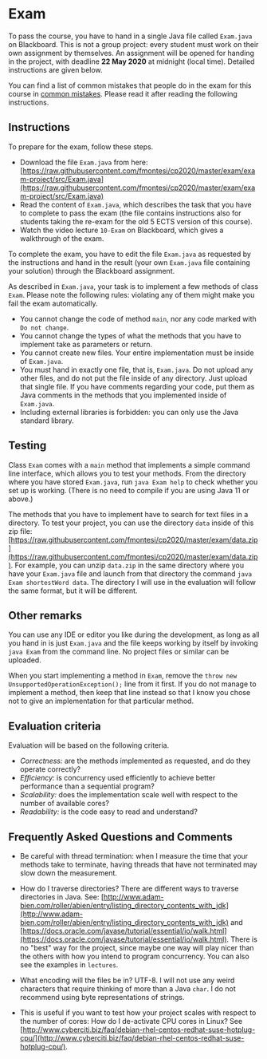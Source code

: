 # Exam

To pass the course, you have to hand in a single Java file called `Exam.java` on Blackboard. This is not a group project: every student must work on their own assignment by themselves. An assignment will be opened for handing in the project, with deadline **22 May 2020** at midnight (local time). Detailed instructions are given below.

You can find a list of common mistakes that people do in the exam for this course in [common mistakes](https://github.com/fmontesi/cp2020/blob/master/exam/common-mistakes.md). Please read it after reading the following instructions.

## Instructions

To prepare for the exam, follow these steps.
- Download the file `Exam.java` from here: [https://raw.githubusercontent.com/fmontesi/cp2020/master/exam/exam-project/src/Exam.java](https://raw.githubusercontent.com/fmontesi/cp2020/master/exam/exam-project/src/Exam.java)
- Read the content of `Exam.java`, which describes the task that you have to complete to pass the exam (the file contains instructions also for students taking the re-exam for the old 5 ECTS version of this course).
- Watch the video lecture `10-Exam` on Blackboard, which gives a walkthrough of the exam.

To complete the exam, you have to edit the file `Exam.java` as requested by the instructions and hand in the result (your own `Exam.java` file containing your solution) through the Blackboard assignment.

As described in `Exam.java`, your task is to implement a few methods of class `Exam`. Please note the following rules: violating any of them might make you fail the exam automatically.
- You cannot change the code of method `main`, nor any code marked with `Do not change`.
- You cannot change the types of what the methods that you have to implement take as parameters or return.
- You cannot create new files. Your entire implementation must be inside of `Exam.java`.
- You must hand in exactly one file, that is, `Exam.java`. Do not upload any other files, and do not put the file inside of any directory. Just upload that single file. If you have comments regarding your code, put them as Java comments in the methods that you implemented inside of `Exam.java`.
- Including external libraries is forbidden: you can only use the Java standard library.


## Testing

Class `Exam` comes with a `main` method that implements a simple command line interface, which allows you to test your methods.
From the directory where you have stored `Exam.java`, run `java Exam help` to check whether you set up is working. (There is no need to compile if you are using Java 11 or above.)

The methods that you have to implement have to search for text files in a directory. To test your project, you can use the directory `data` inside of this zip file: [https://raw.githubusercontent.com/fmontesi/cp2020/master/exam/data.zip](https://raw.githubusercontent.com/fmontesi/cp2020/master/exam/data.zip). For example, you can unzip `data.zip` in the same directory where you have your `Exam.java` file and launch from that directory the command `java Exam shortestWord data`. The directory I will use in the evaluation will follow the same format, but it will be different.

## Other remarks

You can use any IDE or editor you like during the development, as long as all you hand in is just `Exam.java` and the file keeps working by itself by invoking `java Exam` from the command line. No project files or similar can be uploaded.

When you start implementing a method in `Exam`, remove the `throw new UnsupportedOperationException();` line from it first. If you do not manage to
implement a method, then keep that line instead so that I know you chose not
to give an implementation for that particular method.

## Evaluation criteria

Evaluation will be based on the following criteria.

- *Correctness:* are the methods implemented as requested, and do they operate correctly?
- *Efficiency:* is concurrency used efficiently to achieve better performance than a  sequential program?
- *Scalability:* does the implementation scale well with respect to the number of available cores?
- *Readability:* is the code easy to read and understand?

## Frequently Asked Questions and Comments

- Be careful with thread termination: when I measure the time that your methods take to terminate, having threads that have not terminated may slow down the measurement.

- How do I traverse directories?
There are different ways to traverse directories in Java. See: [http://www.adam-bien.com/roller/abien/entry/listing_directory_contents_with_jdk](http://www.adam-bien.com/roller/abien/entry/listing_directory_contents_with_jdk) and [https://docs.oracle.com/javase/tutorial/essential/io/walk.html](https://docs.oracle.com/javase/tutorial/essential/io/walk.html). There is no "best" way for the project, since maybe one way will play nicer than the others with how you intend to program concurrency. You can also see the examples in `lectures`.

- What encoding will the files be in?
UTF-8. I will not use any weird characters that require thinking of more than a Java `char`. I do not recommend using byte representations of strings.

- This is useful if you want to test how your project scales with respect to the number of cores: How do I de-activate CPU cores in Linux?
See [http://www.cyberciti.biz/faq/debian-rhel-centos-redhat-suse-hotplug-cpu/](http://www.cyberciti.biz/faq/debian-rhel-centos-redhat-suse-hotplug-cpu/).
